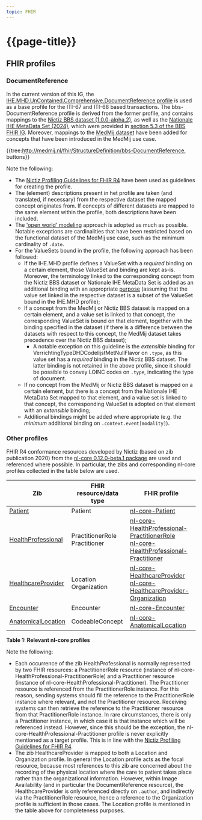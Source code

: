 ```yaml
---
topic: FHIR
---
```


# {{page-title}}

## FHIR profiles

### DocumentReference
In the current version of this IG, the [IHE.MHD.UnContained.Comprehensive.DocumentReference profile](https://profiles.ihe.net/ITI/MHD/StructureDefinition/IHE.MHD.UnContained.Comprehensive.DocumentReference) is used as a base profile for the ITI-67 and ITI-68 based transactions. The bbs-DocumentReference profile is derived from the former profile, and contains mappings to the [Nictiz BBS dataset (1.0.0-alpha.2)](https://decor.nictiz.nl/pub/bbs/bbs-html-20240208T092809/ds-2.16.840.1.113883.2.4.3.11.60.133.1.1-2022-03-09T122352.html), as well as the [Nationale IHE MetaData Set (2024)](https://decor.nictiz.nl/pub/nihemds/ihexds-html-20220712T144728/ds-2.16.840.1.113883.2.4.3.11.60.106.1.1-2013-12-04T122419.html), which were provided in [section 5.3 of the BBS FHIR IG](https://informatiestandaarden.nictiz.nl/wiki/Bbs:V1_Alpha2_IG#MHD.2FWIA:_Mobile_access_to_Health_Documents_.2F_Web-based_Image_Access). Moreover, mappings to the [MedMij dataset](https://github.com/Stichting-MedMij/MedMij-R4-ImageAvailability/blob/main/dataset/Dataset_MedMij_Beeldbeschikbaarheid_1.0.0-rc.1.xlsx) have been added for concepts that have been introduced in the MedMij use case.

{{tree:http://medmij.nl/fhir/StructureDefinition/bbs-DocumentReference, buttons}}

Note the following:
- The [Nictiz Profiling Guidelines for FHIR R4](https://informatiestandaarden.nictiz.nl/wiki/FHIR:V1.0_FHIR_Profiling_Guidelines_R4) have been used as guidelines for creating the profile.
- The (element) descriptions present in het profile are taken (and translated, if necessary) from the respective dataset the mapped concept originates from. If concepts of different datasets are mapped to the same element within the profile, both descriptions have been included.
- The ['open world' modeling](https://informatiestandaarden.nictiz.nl/wiki/FHIR:V1.0_FHIR_Profiling_Guidelines_R4#Open_vs._closed_world_modeling) approach is adopted as much as possible. Notable exceptions are cardinalities that have been restricted based on the functional dataset of the MedMij use case, such as the minimum cardinality of `.date`.
- For the ValueSets bound in the profile, the following approach has been followed:
  - If the IHE.MHD profile defines a ValueSet with a *required* binding on a certain element, those ValueSet and binding are kept as-is. Moreover, the terminology linked to the corresponding concept from the Nictiz BBS dataset or Nationale IHE MetaData Set is added as an additional binding with an appropriate [purpose](https://build.fhir.org/ig/FHIR/fhir-tools-ig/ValueSet-additional-binding-purpose.html) (assuming that the value set linked in the respective dataset is a subset of the ValueSet bound in the IHE.MHD profile);
  - If a concept from the MedMij or Nictiz BBS dataset is mapped on a certain element, and a value set is linked to that concept, the corresponding ValueSet is bound on that element, together with the binding specified in the dataset (if there is a difference between the datasets with respect to this concept, the MedMij dataset takes precedence over the Nictiz BBS dataset);
    - A notable exception on this guideline is the *extensible* binding for VerrichtingTypeDHDCodelijstMetNullFlavor on `.type`, as this value set has a *required* binding in the Nictiz BBS dataset. The latter binding is not retained in the above profile, since it should be possible to convey LOINC codes on `.type`, indicating the type of document.
  - If no concept from the MedMij or Nictiz BBS dataset is mapped on a certain element, but there is a concept from the Nationale IHE MetaData Set mapped to that element, and a value set is linked to that concept, the corresponding ValueSet is adopted on that element with an *extensible* binding;
  - Additional bindings might be added where appropriate (e.g. the *minimum* additional binding on `.context.event[modality]`).

### Other profiles
FHIR R4 conformance resources developed by Nictiz (based on zib publication 2020) from the [nl-core 0.12.0-beta.1 package](https://simplifier.net/packages/nictiz.fhir.nl.r4.nl-core/0.12.0-beta.1) are used and referenced where possible. In particular, the zibs and corresponding nl-core profiles collected in the table below are used.

| Zib | FHIR resource/data type | FHIR profile |
| --- | --- | --- |
| [Patient](https://zibs.nl/wiki/Patient-v3.2(2020EN)) | Patient | [nl-core-Patient](https://simplifier.net/packages/nictiz.fhir.nl.r4.nl-core/0.12.0-beta.1/files/2885819) |
| [HealthProfessional](https://zibs.nl/wiki/HealthProfessional-v3.5(2020EN)) | PractitionerRole <br/> Practitioner | [nl-core-HealthProfessional-PractitionerRole](https://simplifier.net/packages/nictiz.fhir.nl.r4.nl-core/0.12.0-beta.1/files/2885778) <br/> [nl-core-HealthProfessional-Practitioner](https://simplifier.net/packages/nictiz.fhir.nl.r4.nl-core/0.12.0-beta.1/files/2885777) |
| [HealthcareProvider](https://zibs.nl/wiki/HealthcareProvider-v3.4(2020EN)) | Location <br/> Organization | [nl-core-HealthcareProvider](https://simplifier.net/packages/nictiz.fhir.nl.r4.nl-core/0.12.0-beta.1/files/2885775) <br/> [nl-core-HealthcareProvider-Organization](https://simplifier.net/packages/nictiz.fhir.nl.r4.nl-core/0.12.0-beta.1/files/2885776) |
| [Encounter](https://zibs.nl/wiki/Encounter-v4.0.1(2020EN)) | Encounter | [nl-core-Encounter](https://simplifier.net/packages/nictiz.fhir.nl.r4.nl-core/0.12.0-beta.1/files/2885764) |
| [AnatomicalLocation](https://zibs.nl/wiki/AnatomicalLocation-v1.0(2020EN)) | CodeableConcept | [nl-core-AnatomicalLocation](https://simplifier.net/packages/nictiz.fhir.nl.r4.nl-core/0.12.0-beta.1/files/2885731) |

**Table 1: Relevant nl-core profiles**

Note the following:
- Each occurrence of the zib HealthProfessional is normally represented by two FHIR resources: a PractitionerRole resource (instance of nl-core-HealthProfessional-PractitionerRole) and a Practitioner resource (instance of nl-core-HealthProfessional-Practitioner). The Practitioner resource is referenced from the PractitionerRole instance. For this reason, sending systems should fill the reference to the PractitionerRole instance where relevant, and not the Practitioner resource. Receiving systems can then retrieve the reference to the Practitioner resource from that PractitionerRole instance.
In rare circumstances, there is only a Practitioner instance, in which case it is that instance which will be referenced instead. However, since this should be the exception, the nl-core-HealthProfessional-Practitioner profile is never explicitly mentioned as a target profile.
This is in line with the [Nictiz Profiling Guidelines for FHIR R4](https://informatiestandaarden.nictiz.nl/wiki/FHIR:V1.0_FHIR_Profiling_Guidelines_R4#Referencing_zib_HealthProfessional).
- The zib HealthcareProvider is mapped to both a Location and Organization profile. In general the Location profile acts as the focal resource, because most references to this zib are concerned about the recording of the physical location where the care to patient takes place rather than the organizational information. However, within Image Availability (and in particular the DocumentReference resource), the HealthcareProvider is only referenced directly on `.author`, and indirectly via the PractitionerRole resource, hence a reference to the Organization profile is sufficient in those cases. The Location profile is mentioned in the table above for completeness purposes.